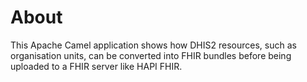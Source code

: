 About
=====

This Apache Camel application shows how DHIS2 resources, such as organisation units, can be converted into FHIR bundles before being uploaded to a FHIR server like HAPI FHIR.
